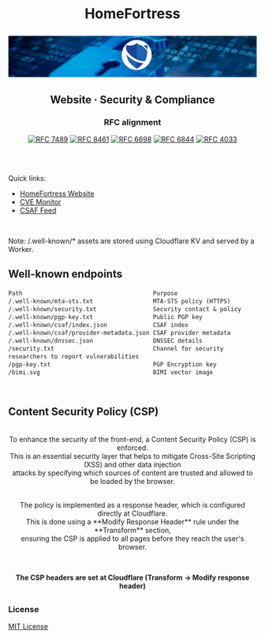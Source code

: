 # <p align="center"> HomeFortress </p>
<p align="center">
    <img src="https://github.com/RJM-HF/Mail-Security/blob/main/Media/mail-security-banner.png?raw=true" alt="Alt text"/>
</p>

## <p align="center"> Website · Security & Compliance </p>
<h3 align="center">RFC alignment</h3>
    <p align="center">
      <a href="https://www.rfc-editor.org/rfc/rfc7489"><img alt="RFC 7489" src="https://img.shields.io/badge/RFC%207489-DMARC-0ea5e9"></a>
      <a href="https://www.rfc-editor.org/rfc/rfc8461"><img alt="RFC 8461" src="https://img.shields.io/badge/RFC%208461-MTA--STS-22c55e"></a>
      <a href="https://www.rfc-editor.org/rfc/rfc6698"><img alt="RFC 6698" src="https://img.shields.io/badge/RFC%206698-DANE-16a34a"></a>
      <a href="https://www.rfc-editor.org/rfc/rfc6844"><img alt="RFC 6844" src="https://img.shields.io/badge/RFC%206844-CAA-f59e0b"></a>
      <a href="https://www.rfc-editor.org/rfc/rfc4033"><img alt="RFC 4033" src="https://img.shields.io/badge/RFC%204033-DNSSEC-8b5cf6"></a>
    </p>
  </br>


</div> </br>

Quick links:
- [HomeFortress Website](https://www.homefortress.space/) </br>
- [CVE Monitor](https://www.homefortress.space/cve-monitor) </br>
- [CSAF Feed](https://www.homefortress.space/csaf-feed) </br>
</br>

Note: /.well-known/* assets are stored using Cloudflare KV and served by a Worker.

## Well-known endpoints
    Path                                     Purpose
    /.well-known/mta-sts.txt                 MTA-STS policy (HTTPS)
    /.well-known/security.txt                Security contact & policy
    /.well-known/pgp-key.txt                 Public PGP key
    /.well-known/csaf/index.json             CSAF index
    /.well-known/csaf/provider-metadata.json CSAF provider metadata
    /.well-known/dnssec.json                 DNSSEC details
    /security.txt                            Channel for security researchers to report vulnerabilities
    /pgp-key.txt                             PGP Encryption key
    /bimi.svg                                BIMI vector image
</br>

## Content Security Policy (CSP)
<p align="center"> </br>
To enhance the security of the front-end, a Content Security Policy (CSP) is enforced. </br>
This is an essential security layer that helps to mitigate Cross-Site Scripting (XSS) and other data injection  </br>
attacks by specifying which sources of content are trusted and allowed to be loaded by the browser. </br></br>
</p>
<p align="center">
The policy is implemented as a response header, which is configured directly at Cloudflare. </br>
This is done using a **Modify Response Header** rule under the **Transform** section, </br>
ensuring the CSP is applied to all pages before they reach the user's browser.
</p> </br>
<p align="center">
    <strong >The CSP headers are set at Cloudflare (Transform → Modify response header)</strong>
</p>

## <h3>License</h3>
[MIT License](https://en.wikipedia.org/wiki/MIT_License)
